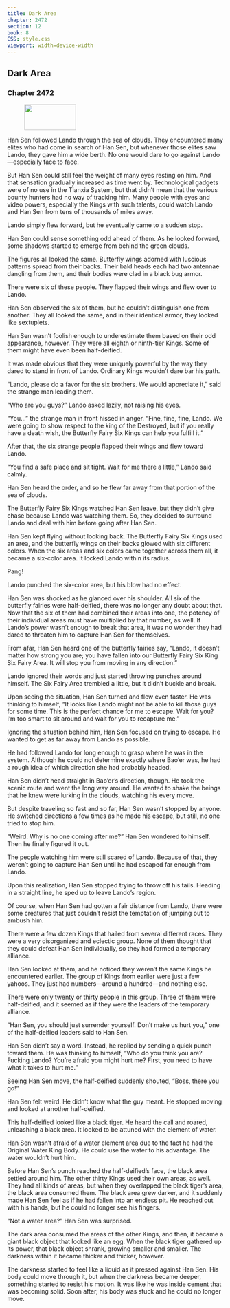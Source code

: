 ```yaml
---
title: Dark Area
chapter: 2472
section: 12
book: 8
CSS: style.css
viewport: width=device-width
---
```


## Dark Area

### Chapter 2472

<figure>
	<img src="../Images/gem.gif" alt="" id="gem" width="120" height="60" />
</figure>

Han Sen followed Lando through the sea of clouds. They encountered many elites who had come in search of Han Sen, but whenever those elites saw Lando, they gave him a wide berth. No one would dare to go against Lando—especially face to face.

But Han Sen could still feel the weight of many eyes resting on him. And that sensation gradually increased as time went by. Technological gadgets were of no use in the Tianxia System, but that didn’t mean that the various bounty hunters had no way of tracking him. Many people with eyes and video powers, especially the Kings with such talents, could watch Lando and Han Sen from tens of thousands of miles away.

Lando simply flew forward, but he eventually came to a sudden stop.

Han Sen could sense something odd ahead of them. As he looked forward, some shadows started to emerge from behind the green clouds.

The figures all looked the same. Butterfly wings adorned with luscious patterns spread from their backs. Their bald heads each had two antennae dangling from them, and their bodies were clad in a black bug armor.

There were six of these people. They flapped their wings and flew over to Lando.

Han Sen observed the six of them, but he couldn’t distinguish one from another. They all looked the same, and in their identical armor, they looked like sextuplets.

Han Sen wasn’t foolish enough to underestimate them based on their odd appearance, however. They were all eighth or ninth-tier Kings. Some of them might have even been half-deified.

It was made obvious that they were uniquely powerful by the way they dared to stand in front of Lando. Ordinary Kings wouldn’t dare bar his path.

“Lando, please do a favor for the six brothers. We would appreciate it,” said the strange man leading them.

“Who are you guys?” Lando asked lazily, not raising his eyes.

“You…” the strange man in front hissed in anger. “Fine, fine, fine, Lando. We were going to show respect to the king of the Destroyed, but if you really have a death wish, the Butterfly Fairy Six Kings can help you fulfill it.”

After that, the six strange people flapped their wings and flew toward Lando.

“You find a safe place and sit tight. Wait for me there a little,” Lando said calmly.

Han Sen heard the order, and so he flew far away from that portion of the sea of clouds.

The Butterfly Fairy Six Kings watched Han Sen leave, but they didn’t give chase because Lando was watching them. So, they decided to surround Lando and deal with him before going after Han Sen.

Han Sen kept flying without looking back. The Butterfly Fairy Six Kings used an area, and the butterfly wings on their backs glowed with six different colors. When the six areas and six colors came together across them all, it became a six-color area. It locked Lando within its radius.

Pang!

Lando punched the six-color area, but his blow had no effect.

Han Sen was shocked as he glanced over his shoulder. All six of the butterfly fairies were half-deified, there was no longer any doubt about that. Now that the six of them had combined their areas into one, the potency of their individual areas must have multiplied by that number, as well. If Lando’s power wasn’t enough to break that area, it was no wonder they had dared to threaten him to capture Han Sen for themselves.

From afar, Han Sen heard one of the butterfly fairies say, “Lando, it doesn’t matter how strong you are; you have fallen into our Butterfly Fairy Six King Six Fairy Area. It will stop you from moving in any direction.”

Lando ignored their words and just started throwing punches around himself. The Six Fairy Area trembled a little, but it didn’t buckle and break.

Upon seeing the situation, Han Sen turned and flew even faster. He was thinking to himself, “It looks like Lando might not be able to kill those guys for some time. This is the perfect chance for me to escape. Wait for you? I’m too smart to sit around and wait for you to recapture me.”

Ignoring the situation behind him, Han Sen focused on trying to escape. He wanted to get as far away from Lando as possible.

He had followed Lando for long enough to grasp where he was in the system. Although he could not determine exactly where Bao’er was, he had a rough idea of which direction she had probably headed.

Han Sen didn’t head straight in Bao’er’s direction, though. He took the scenic route and went the long way around. He wanted to shake the beings that he knew were lurking in the clouds, watching his every move.

But despite traveling so fast and so far, Han Sen wasn’t stopped by anyone. He switched directions a few times as he made his escape, but still, no one tried to stop him.

“Weird. Why is no one coming after me?” Han Sen wondered to himself. Then he finally figured it out.

The people watching him were still scared of Lando. Because of that, they weren’t going to capture Han Sen until he had escaped far enough from Lando.

Upon this realization, Han Sen stopped trying to throw off his tails. Heading in a straight line, he sped up to leave Lando’s region.

Of course, when Han Sen had gotten a fair distance from Lando, there were some creatures that just couldn’t resist the temptation of jumping out to ambush him.

There were a few dozen Kings that hailed from several different races. They were a very disorganized and eclectic group. None of them thought that they could defeat Han Sen individually, so they had formed a temporary alliance.

Han Sen looked at them, and he noticed they weren’t the same Kings he encountered earlier. The group of Kings from earlier were just a few yahoos. They just had numbers—around a hundred—and nothing else.

There were only twenty or thirty people in this group. Three of them were half-deified, and it seemed as if they were the leaders of the temporary alliance.

“Han Sen, you should just surrender yourself. Don’t make us hurt you,” one of the half-deified leaders said to Han Sen.

Han Sen didn’t say a word. Instead, he replied by sending a quick punch toward them. He was thinking to himself, “Who do you think you are? Fucking Lando? You’re afraid you might hurt me? First, you need to have what it takes to hurt me.”

Seeing Han Sen move, the half-deified suddenly shouted, “Boss, there you go!”

Han Sen felt weird. He didn’t know what the guy meant. He stopped moving and looked at another half-deified.

This half-deified looked like a black tiger. He heard the call and roared, unleashing a black area. It looked to be attuned with the element of water.

Han Sen wasn’t afraid of a water element area due to the fact he had the Original Water King Body. He could use the water to his advantage. The water wouldn’t hurt him.

Before Han Sen’s punch reached the half-deified’s face, the black area settled around him. The other thirty Kings used their own areas, as well. They had all kinds of areas, but when they overlapped the black tiger’s area, the black area consumed them. The black area grew darker, and it suddenly made Han Sen feel as if he had fallen into an endless pit. He reached out with his hands, but he could no longer see his fingers.

“Not a water area?” Han Sen was surprised.

The dark area consumed the areas of the other Kings, and then, it became a giant black object that looked like an egg. When the black tiger gathered up its power, that black object shrank, growing smaller and smaller. The darkness within it became thicker and thicker, however.

The darkness started to feel like a liquid as it pressed against Han Sen. His body could move through it, but when the darkness became deeper, something started to resist his motion. It was like he was inside cement that was becoming solid. Soon after, his body was stuck and he could no longer move.